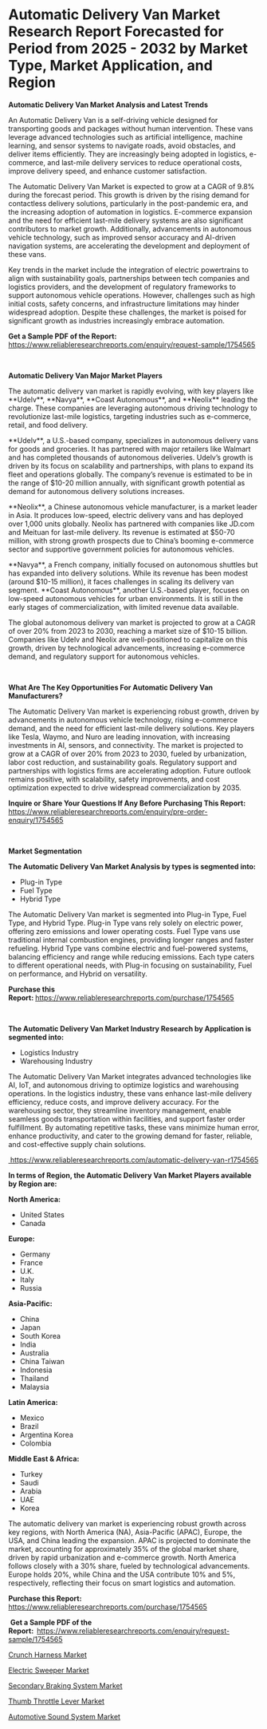 <p><h1>Automatic Delivery Van Market Research Report Forecasted for Period from 2025 -  2032 by Market Type, Market Application, and Region</h1></p><p><strong>Automatic Delivery Van Market Analysis and Latest Trends</strong></p>
<p><p>An Automatic Delivery Van is a self-driving vehicle designed for transporting goods and packages without human intervention. These vans leverage advanced technologies such as artificial intelligence, machine learning, and sensor systems to navigate roads, avoid obstacles, and deliver items efficiently. They are increasingly being adopted in logistics, e-commerce, and last-mile delivery services to reduce operational costs, improve delivery speed, and enhance customer satisfaction.</p><p>The Automatic Delivery Van Market is expected to grow at a CAGR of 9.8% during the forecast period. This growth is driven by the rising demand for contactless delivery solutions, particularly in the post-pandemic era, and the increasing adoption of automation in logistics. E-commerce expansion and the need for efficient last-mile delivery systems are also significant contributors to market growth. Additionally, advancements in autonomous vehicle technology, such as improved sensor accuracy and AI-driven navigation systems, are accelerating the development and deployment of these vans.</p><p>Key trends in the market include the integration of electric powertrains to align with sustainability goals, partnerships between tech companies and logistics providers, and the development of regulatory frameworks to support autonomous vehicle operations. However, challenges such as high initial costs, safety concerns, and infrastructure limitations may hinder widespread adoption. Despite these challenges, the market is poised for significant growth as industries increasingly embrace automation.</p></p>
<p><strong>Get a Sample PDF of the Report:&nbsp;</strong> <a href="https://www.reliableresearchreports.com/enquiry/request-sample/1754565?utm_campaign=102&utm_medium=2&utm_source=Github&utm_content=ia&utm_term=22012025&utm_id=automatic-delivery-van">https://www.reliableresearchreports.com/enquiry/request-sample/1754565</a></p>
<p>&nbsp;</p>
<p><strong>Automatic Delivery Van Major Market Players</strong></p>
<p><p>The automatic delivery van market is rapidly evolving, with key players like **Udelv**, **Navya**, **Coast Autonomous**, and **Neolix** leading the charge. These companies are leveraging autonomous driving technology to revolutionize last-mile logistics, targeting industries such as e-commerce, retail, and food delivery.</p><p>**Udelv**, a U.S.-based company, specializes in autonomous delivery vans for goods and groceries. It has partnered with major retailers like Walmart and has completed thousands of autonomous deliveries. Udelv’s growth is driven by its focus on scalability and partnerships, with plans to expand its fleet and operations globally. The company’s revenue is estimated to be in the range of $10-20 million annually, with significant growth potential as demand for autonomous delivery solutions increases.</p><p>**Neolix**, a Chinese autonomous vehicle manufacturer, is a market leader in Asia. It produces low-speed, electric delivery vans and has deployed over 1,000 units globally. Neolix has partnered with companies like JD.com and Meituan for last-mile delivery. Its revenue is estimated at $50-70 million, with strong growth prospects due to China’s booming e-commerce sector and supportive government policies for autonomous vehicles.</p><p>**Navya**, a French company, initially focused on autonomous shuttles but has expanded into delivery solutions. While its revenue has been modest (around $10-15 million), it faces challenges in scaling its delivery van segment. **Coast Autonomous**, another U.S.-based player, focuses on low-speed autonomous vehicles for urban environments. It is still in the early stages of commercialization, with limited revenue data available.</p><p>The global autonomous delivery van market is projected to grow at a CAGR of over 20% from 2023 to 2030, reaching a market size of $10-15 billion. Companies like Udelv and Neolix are well-positioned to capitalize on this growth, driven by technological advancements, increasing e-commerce demand, and regulatory support for autonomous vehicles.</p></p>
<p>&nbsp;</p>
<p><strong>What Are The Key Opportunities For Automatic Delivery Van Manufacturers?</strong></p>
<p><p>The Automatic Delivery Van market is experiencing robust growth, driven by advancements in autonomous vehicle technology, rising e-commerce demand, and the need for efficient last-mile delivery solutions. Key players like Tesla, Waymo, and Nuro are leading innovation, with increasing investments in AI, sensors, and connectivity. The market is projected to grow at a CAGR of over 20% from 2023 to 2030, fueled by urbanization, labor cost reduction, and sustainability goals. Regulatory support and partnerships with logistics firms are accelerating adoption. Future outlook remains positive, with scalability, safety improvements, and cost optimization expected to drive widespread commercialization by 2035.</p></p>
<p><strong>Inquire or Share Your Questions If Any Before Purchasing This Report:</strong> <a href="https://www.reliableresearchreports.com/enquiry/pre-order-enquiry/1754565?utm_campaign=102&utm_medium=2&utm_source=Github&utm_content=ia&utm_term=22012025&utm_id=automatic-delivery-van">https://www.reliableresearchreports.com/enquiry/pre-order-enquiry/1754565</a></p>
<p>&nbsp;</p>
<p><strong>Market Segmentation</strong></p>
<p><strong>The Automatic Delivery Van Market Analysis by types is segmented into:</strong></p>
<p><ul><li>Plug-in Type</li><li>Fuel Type</li><li>Hybrid Type</li></ul></p>
<p><p>The Automatic Delivery Van market is segmented into Plug-in Type, Fuel Type, and Hybrid Type. Plug-in Type vans rely solely on electric power, offering zero emissions and lower operating costs. Fuel Type vans use traditional internal combustion engines, providing longer ranges and faster refueling. Hybrid Type vans combine electric and fuel-powered systems, balancing efficiency and range while reducing emissions. Each type caters to different operational needs, with Plug-in focusing on sustainability, Fuel on performance, and Hybrid on versatility.</p></p>
<p><strong>Purchase this Report:&nbsp;</strong><a href="https://www.reliableresearchreports.com/purchase/1754565?utm_campaign=102&utm_medium=2&utm_source=Github&utm_content=ia&utm_term=22012025&utm_id=automatic-delivery-van">https://www.reliableresearchreports.com/purchase/1754565</a></p>
<p>&nbsp;</p>
<p><strong>The Automatic Delivery Van Market Industry Research by Application is segmented into:</strong></p>
<p><ul><li>Logistics Industry</li><li>Warehousing Industry</li></ul></p>
<p><p>The Automatic Delivery Van Market integrates advanced technologies like AI, IoT, and autonomous driving to optimize logistics and warehousing operations. In the logistics industry, these vans enhance last-mile delivery efficiency, reduce costs, and improve delivery accuracy. For the warehousing sector, they streamline inventory management, enable seamless goods transportation within facilities, and support faster order fulfillment. By automating repetitive tasks, these vans minimize human error, enhance productivity, and cater to the growing demand for faster, reliable, and cost-effective supply chain solutions.</p></p>
<p><a href="https://www.reliableresearchreports.com/automatic-delivery-van-r1754565?utm_campaign=102&utm_medium=2&utm_source=Github&utm_content=ia&utm_term=22012025&utm_id=automatic-delivery-van">&nbsp;https://www.reliableresearchreports.com/automatic-delivery-van-r1754565</a></p>
<p><strong>In terms of Region, the Automatic Delivery Van Market Players available by Region are:</strong></p>
<p>
    <p> <strong> North America: </strong>
        <ul>
            <li>United States</li>
            <li>Canada</li>
        </ul>
        </p> 
    <p> <strong> Europe: </strong>
        <ul>
            <li>Germany</li>
            <li>France</li>
            <li>U.K.</li>
            <li>Italy</li>
            <li>Russia</li>
        </ul>
        </p> 
    <p> <strong> Asia-Pacific: </strong>
        <ul>
            <li>China</li>
            <li>Japan</li>
            <li>South Korea</li>
            <li>India</li>
            <li>Australia</li>
            <li>China Taiwan</li>
            <li>Indonesia</li>
            <li>Thailand</li>
            <li>Malaysia</li>
        </ul>
        </p> 
    <p> <strong> Latin America: </strong>
        <ul>
            <li>Mexico</li>
            <li>Brazil</li>
            <li>Argentina Korea</li>
            <li>Colombia</li>
        </ul>
        </p> 
    <p> <strong> Middle East & Africa: </strong>
        <ul>
            <li>Turkey</li>
            <li>Saudi</li>
            <li>Arabia</li>
            <li>UAE</li>
            <li>Korea</li>
        </ul>
    </p>
    </p>
<p><p>The automatic delivery van market is experiencing robust growth across key regions, with North America (NA), Asia-Pacific (APAC), Europe, the USA, and China leading the expansion. APAC is projected to dominate the market, accounting for approximately 35% of the global market share, driven by rapid urbanization and e-commerce growth. North America follows closely with a 30% share, fueled by technological advancements. Europe holds 20%, while China and the USA contribute 10% and 5%, respectively, reflecting their focus on smart logistics and automation.</p></p>
<p><strong>Purchase this Report: </strong><a href="https://www.reliableresearchreports.com/purchase/1754565?utm_campaign=102&utm_medium=2&utm_source=Github&utm_content=ia&utm_term=22012025&utm_id=automatic-delivery-van">https://www.reliableresearchreports.com/purchase/1754565</a></p>
<p>&nbsp;<strong>Get a Sample PDF of the Report:&nbsp;&nbsp;</strong><a href="https://www.reliableresearchreports.com/enquiry/request-sample/1754565?utm_campaign=102&utm_medium=2&utm_source=Github&utm_content=ia&utm_term=22012025&utm_id=automatic-delivery-van">https://www.reliableresearchreports.com/enquiry/request-sample/1754565</a></p>
<p><strong></strong></p>
<p><p><a href="https://github.com/hillsmyung726/Market-Research-Report-List-1/blob/main/crunch-harness-market.md?utm_campaign=102&utm_medium=2&utm_source=Github&utm_content=ia&utm_term=22012025&utm_id=automatic-delivery-van">Crunch Harness Market</a></p><p><a href="https://github.com/pearlinewhite4692/Market-Research-Report-List-1/blob/main/electric-sweeper-market.md?utm_campaign=102&utm_medium=2&utm_source=Github&utm_content=ia&utm_term=22012025&utm_id=automatic-delivery-van">Electric Sweeper Market</a></p><p><a href="https://github.com/FlorianWolf90/Market-Research-Report-List-1/blob/main/secondary-braking-system-market.md?utm_campaign=102&utm_medium=2&utm_source=Github&utm_content=ia&utm_term=22012025&utm_id=automatic-delivery-van">Secondary Braking System Market</a></p><p><a href="https://github.com/gerlttameka883615/Market-Research-Report-List-1/blob/main/thumb-throttle-lever-market.md?utm_campaign=102&utm_medium=2&utm_source=Github&utm_content=ia&utm_term=22012025&utm_id=automatic-delivery-van">Thumb Throttle Lever Market</a></p><p><a href="https://github.com/NargisHussain75/Market-Research-Report-List-1/blob/main/automotive-sound-system-market.md?utm_campaign=102&utm_medium=2&utm_source=Github&utm_content=ia&utm_term=22012025&utm_id=automatic-delivery-van">Automotive Sound System Market</a></p></p>